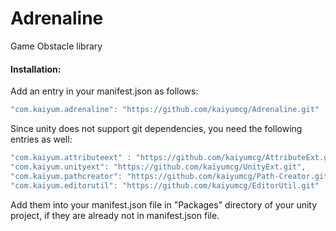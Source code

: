 # Adrenaline
Game Obstacle library

#### Installation:
Add an entry in your manifest.json as follows:
```C#
"com.kaiyum.adrenaline": "https://github.com/kaiyumcg/Adrenaline.git"
```

Since unity does not support git dependencies, you need the following entries as well:
```C#
"com.kaiyum.attributeext" : "https://github.com/kaiyumcg/AttributeExt.git",
"com.kaiyum.unityext": "https://github.com/kaiyumcg/UnityExt.git",
"com.kaiyum.pathcreator": "https://github.com/kaiyumcg/Path-Creator.git",
"com.kaiyum.editorutil": "https://github.com/kaiyumcg/EditorUtil.git"
```
Add them into your manifest.json file in "Packages\" directory of your unity project, if they are already not in manifest.json file.
